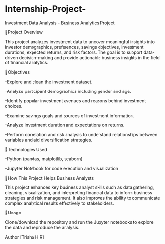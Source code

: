 # Internship-Project-
Investment Data Analysis - Business Analytics Project

🔹Project Overview

This project analyzes investment data to uncover meaningful insights into investor demographics, preferences, savings objectives, investment durations, expected returns, and risk factors. The goal is to support data-driven decision-making and provide actionable business insights in the field of financial analytics.

🔹Objectives

-Explore and clean the investment dataset.

-Analyze participant demographics including gender and age.

-Identify popular investment avenues and reasons behind investment choices.

-Examine savings goals and sources of investment information.

-Analyze investment duration and expectations on returns.

-Perform correlation and risk analysis to understand relationships between variables and aid diversification strategies.

🔹Technologies Used

-Python (pandas, matplotlib, seaborn)

-Jupyter Notebook for code execution and visualization

🔹How This Project Helps Business Analysts

This project enhances key business analyst skills such as data gathering, cleaning, visualization, and interpreting financial data to inform business strategies and risk management. It also improves the ability to communicate complex analytical results effectively to stakeholders.

🔹Usage

Clone/download the repository and run the Jupyter notebooks to explore the data and reproduce the analysis.

Author
[Trisha H R]

